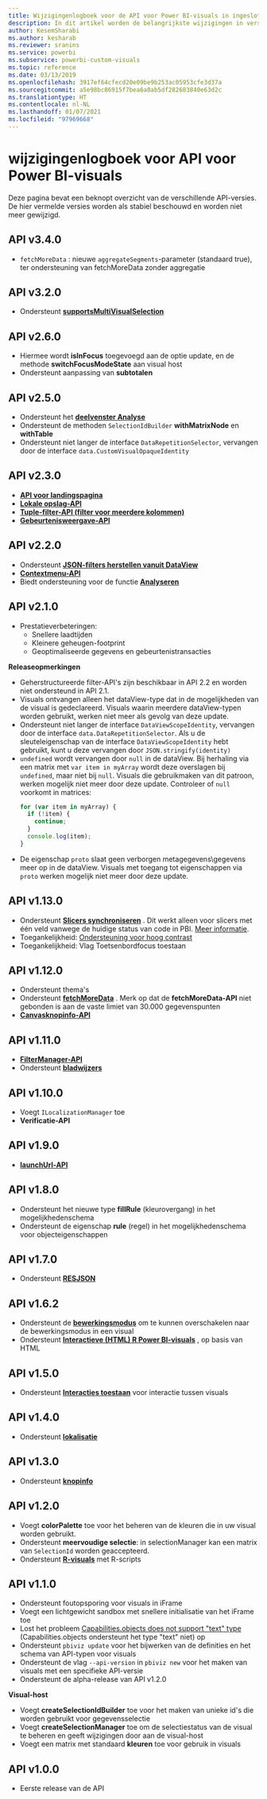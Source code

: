 ```yaml
---
title: Wijzigingenlogboek voor de API voor Power BI-visuals in ingesloten analyses in Power BI voor betere ingesloten BI-inzichten
description: In dit artikel worden de belangrijkste wijzigingen in verschillende versies van de API voor Power BI-visuals beschreven. Maak betere geïntegreerde BI-inzichten mogelijk met geïntegreerde analytische gegevens voor Power BI.
author: KesemSharabi
ms.author: kesharab
ms.reviewer: sranins
ms.service: powerbi
ms.subservice: powerbi-custom-visuals
ms.topic: reference
ms.date: 03/13/2019
ms.openlocfilehash: 3917ef64cfecd20e09be9b253ac05953cfe3d37a
ms.sourcegitcommit: a5e98bc86915f7bea6a0ab5df282683840e63d2c
ms.translationtype: HT
ms.contentlocale: nl-NL
ms.lasthandoff: 01/07/2021
ms.locfileid: "97969668"
---
```

# <a name="power-bi-visuals-api-changelog"></a>wijzigingenlogboek voor API voor Power BI-visuals
Deze pagina bevat een beknopt overzicht van de verschillende API-versies. De hier vermelde versies worden als stabiel beschouwd en worden niet meer gewijzigd.


## <a name="api-v340"></a>API v3.4.0
  * `fetchMoreData` : nieuwe `aggregateSegments`-parameter (standaard true), ter ondersteuning van fetchMoreData zonder aggregatie

## <a name="api-v320"></a>API v3.2.0
  * Ondersteunt **[supportsMultiVisualSelection](./supportsmultivisualselection-feature.md)**

## <a name="api-v260"></a>API v2.6.0
  * Hiermee wordt **isInFocus** toegevoegd aan de optie update, en de methode **switchFocusModeState** aan visual host
  * Ondersteunt aanpassing van **subtotalen**

## <a name="api-v250"></a>API v2.5.0
  * Ondersteunt het **[deelvenster Analyse](./analytics-pane.md)**
  * Ondersteunt de methoden `SelectionIdBuilder` **withMatrixNode** en **withTable**
  * Ondersteunt niet langer de interface `DataRepetitionSelector`, vervangen door de interface `data.CustomVisualOpaqueIdentity`

## <a name="api-v230"></a>API v2.3.0
  * **[API voor landingspagina](./landing-page.md)**
  * **[Lokale opslag-API](./local-storage.md)**
  * **[Tuple-filter-API (filter voor meerdere kolommen)](./filter-api.md#the-tuple-filter-api-multi-column-filter)**
  * **[Gebeurtenisweergave-API](./event-service.md#render-events-in-power-bi-visuals)**

## <a name="api-v220"></a>API v2.2.0
  * Ondersteunt **[JSON-filters herstellen vanuit DataView](./filter-api.md#restore-the-json-filter-from-the-data-view)**
  * **[Contextmenu-API](./context-menu.md)**
  * Biedt ondersteuning voor de functie **[Analyseren](../../create-reports/desktop-drillthrough.md)**

## <a name="api-v210"></a>API v2.1.0
  * Prestatieverbeteringen:
    * Snellere laadtijden
    * Kleinere geheugen-footprint
    * Geoptimaliseerde gegevens en gebeurtenistransacties  

**Releaseopmerkingen**
* Geherstructureerde filter-API's zijn beschikbaar in API 2.2 en worden niet ondersteund in API 2.1.
* Visuals ontvangen alleen het dataView-type dat in de mogelijkheden van de visual is gedeclareerd. Visuals waarin meerdere dataView-typen worden gebruikt, werken niet meer als gevolg van deze update.
* Ondersteunt niet langer de interface `DataViewScopeIdentity`, vervangen door de interface `data.DataRepetitionSelector`. Als u de sleuteleigenschap van de interface `DataViewScopeIdentity` hebt gebruikt, kunt u deze vervangen door `JSON.stringify(identity)`
* `undefined` wordt vervangen door `null` in de dataView. Bij herhaling via een matrix met `var item in myArray` wordt deze overslagen bij `undefined`, maar niet bij `null`. Visuals die gebruikmaken van dit patroon, werken mogelijk niet meer door deze update. Controleer of `null` voorkomt in matrices:
   ```typescript
   for (var item in myArray) {
     if (!item) {
       continue;
     }
     console.log(item);
   }
   ```
* De eigenschap `proto` slaat geen verborgen metagegevens\gegevens meer op in de dataView. Visuals met toegang tot eigenschappen via `proto` werken mogelijk niet meer door deze update.

## <a name="api-v1130"></a>API v1.13.0
* Ondersteunt **[Slicers synchroniseren](./enable-sync-slicers.md)** . Dit werkt alleen voor slicers met één veld vanwege de huidige status van code in PBI. [Meer informatie](../../visuals/power-bi-visualization-slicers.md).
* Toegankelijkheid: [Ondersteuning voor hoog contrast](./high-contrast-support.md) 
* Toegankelijkheid: Vlag Toetsenbordfocus toestaan

## <a name="api-v1120"></a>API v1.12.0
* Ondersteunt thema's
* Ondersteunt **[fetchMoreData](./fetch-more-data.md)** . Merk op dat de **fetchMoreData-API** niet gebonden is aan de vaste limiet van 30.000 gegevenspunten
* **[Canvasknopinfo-API](./add-tooltips.md#add-report-page-tooltips)**

## <a name="api-v1110"></a>API v1.11.0
* **[FilterManager-API](./filter-api.md)**
* Ondersteunt **[bladwijzers](./bookmarks-support.md)** 

## <a name="api-v1100"></a>API v1.10.0
* Voegt `ILocalizationManager` toe
* **Verificatie-API**

## <a name="api-v190"></a>API v1.9.0
* **[launchUrl-API](./launch-url.md)**

## <a name="api-v180"></a>API v1.8.0
* Ondersteunt het nieuwe type **fillRule** (kleurovergang) in het mogelijkhedenschema
* Ondersteunt de eigenschap **rule** (regel) in het mogelijkhedenschema voor objecteigenschappen

## <a name="api-v170"></a>API v1.7.0
* Ondersteunt **[RESJSON](./localization.md#resource-file)**

## <a name="api-v162"></a>API v1.6.2
* Ondersteunt de **[bewerkingsmodus](./advanced-edit-mode.md)** om te kunnen overschakelen naar de bewerkingsmodus in een visual
* Ondersteunt **[Interactieve (HTML) R Power BI-visuals](https://github.com/PowerBi-Projects/PowerBI-visuals/blob/master/RVisualTutorial/CreateRHTML.md)** , op basis van HTML

## <a name="api-v150"></a>API v1.5.0
* Ondersteunt **[Interacties toestaan](./visuals-interactions.md)** voor interactie tussen visuals

## <a name="api-v140"></a>API v1.4.0
* Ondersteunt **[lokalisatie](./localization.md)**

## <a name="api-v130"></a>API v1.3.0
* Ondersteunt **[knopinfo](./add-tooltips.md)**

## <a name="api-v120"></a>API v1.2.0
* Voegt **colorPalette** toe voor het beheren van de kleuren die in uw visual worden gebruikt.
* Ondersteunt **meervoudige selectie**: in selectionManager kan een matrix van `SelectionId` worden geaccepteerd.
* Ondersteunt **[R-visuals](https://github.com/PowerBi-Projects/PowerBI-visuals/blob/master/RVisualTutorial/CreateRHTML.md)** met R-scripts

## <a name="api-v110"></a>API v1.1.0
* Ondersteunt foutopsporing voor visuals in iFrame
* Voegt een lichtgewicht sandbox met snellere initialisatie van het iFrame toe
* Lost het probleem [Capabilities.objects does not support "text" type](https://github.com/Microsoft/PowerBI-visuals-tools/issues/12) (Capabilities.objects ondersteunt het type "text" niet) op
* Ondersteunt `pbiviz update` voor het bijwerken van de definities en het schema van API-typen voor visuals
* Ondersteunt de vlag `--api-version` in `pbiviz new` voor het maken van visuals met een specifieke API-versie
* Ondersteunt de alpha-release van API v1.2.0

**Visual-host**
* Voegt **createSelectionIdBuilder** toe voor het maken van unieke id's die worden gebruikt voor gegevensselectie
* Voegt **createSelectionManager** toe om de selectiestatus van de visual te beheren en geeft wijzigingen door aan de visual-host
* Voegt een matrix met standaard **kleuren** toe voor gebruik in visuals

## <a name="api-v100"></a>API v1.0.0
* Eerste release van de API
